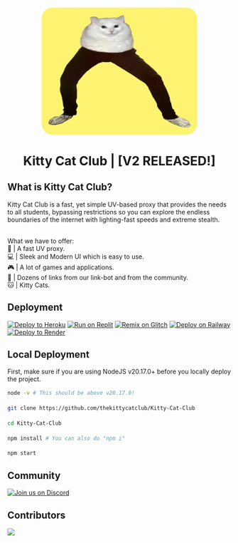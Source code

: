 <div align="center">
  <img src="./static/img/logowithbg_rounded.png" width="350">
  <h1>Kitty Cat Club | [V2 RELEASED!]</h1>
</div>

## What is Kitty Cat Club?
Kitty Cat Club is a fast, yet simple UV-based proxy that provides the needs to all students, bypassing restrictions so you can explore the endless boundaries of the internet with lighting-fast speeds and extreme stealth.<br/><br/>

What we have to offer:<br/>
🚀 | A fast UV proxy.<br/>
💻 | Sleek and Modern UI which is easy to use.<br/>
🎮 | A lot of games and applications.<br/>
🔗 | Dozens of links from our link-bot and from the community.<br/>
🐱 | Kitty Cats.<br/>

## Deployment
<a target="_blank" href="https://heroku.com/deploy/?template=https://github.com/thekittycatclub/Kitty-Cat-Club"><img alt="Deploy to Heroku" src="https://binbashbanana.github.io/deploy-buttons/buttons/official/heroku.svg"></a>
<a target="_blank" href="https://replit.com/github/thekittycatclub/Kitty-Cat-Club"><img alt="Run on Replit" src="https://binbashbanana.github.io/deploy-buttons/buttons/official/replit.svg"></a>
<a target="_blank" href="https://glitch.com/edit/#!/import/github/thekittycatclub/Kitty-Cat-Club"><img alt="Remix on Glitch" src="https://binbashbanana.github.io/deploy-buttons/buttons/official/glitch.svg"></a>
<a target="_blank" href="https://railway.app/new/template?template=https://github.com/thekittycatclub/Kitty-Cat-Club"><img alt="Deploy on Railway" src="https://binbashbanana.github.io/deploy-buttons/buttons/official/railway.svg"></a>
<a target="_blank" href="https://render.com/deploy?repo=https://github.com/thekittycatclub/Kitty-Cat-Club"><img alt="Deploy to Render" src="https://binbashbanana.github.io/deploy-buttons/buttons/official/render.svg"></a>

## Local Deployment
First, make sure if you are using NodeJS v20.17.0+ before you locally deploy the project.
```bash
node -v # This should be above v20.17.0!

git clone https://github.com/thekittycatclub/Kitty-Cat-Club

cd Kitty-Cat-Club

npm install # You can also do "npm i"

npm start
```


## Community
[![Join us on Discord](https://invidget.switchblade.xyz/zw7GaBCsHt?theme=dark)](https://discord.gg/zw7GaBCsHt)

## Contributors
<a href="https://github.com/thekittycatclub/Kitty-Cat-Club/graphs/contributors">
  <img src="https://contrib.rocks/image?repo=thekittycatclub/Kitty-Cat-Club" />
</a>




